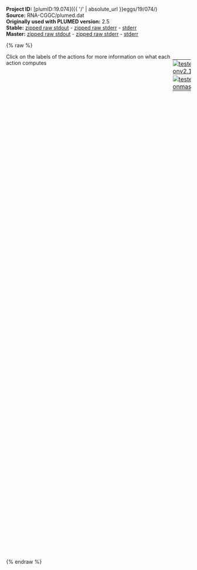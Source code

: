 **Project ID:** [plumID:19.074]({{ '/' | absolute_url }}eggs/19/074/)  
**Source:** RNA-CGGC/plumed.dat  
**Originally used with PLUMED version:** 2.5  
**Stable:** [zipped raw stdout](plumed.dat.plumed.stdout.txt.zip) - [zipped raw stderr](plumed.dat.plumed.stderr.txt.zip) - [stderr](plumed.dat.plumed.stderr)  
**Master:** [zipped raw stdout](plumed.dat.plumed_master.stdout.txt.zip) - [zipped raw stderr](plumed.dat.plumed_master.stderr.txt.zip) - [stderr](plumed.dat.plumed_master.stderr)  

{% raw %}
<div style="width: 100%; float:left">
<div style="width: 90%; float:left" id="value_details_data/RNA-CGGC/plumed.dat"> Click on the labels of the actions for more information on what each action computes </div>
<div style="width: 10%; float:left"><table><tr><td style="padding:1px"><a href="plumed.dat.plumed.stderr"><img src="https://img.shields.io/badge/v2.10-passing-green.svg" alt="tested onv2.10" /></a></td></tr><tr><td style="padding:1px"><a href="plumed.dat.plumed_master.stderr"><img src="https://img.shields.io/badge/master-passing-green.svg" alt="tested onmaster" /></a></td></tr></table></div></div>
<pre style="width=97%;">
<span class="plumedtooltip" style="color:blue"># vim:ft=plumed<span class="right">Enables syntax highlighting for PLUMED files in vim. See <a href="https://www.plumed.org/doc-master/user-doc/html/_vim_syntax.html">here for more details. </a><i></i></span></span>
<span style="color:blue" class="comment"># plumed 2 syntax here, automatically translated from the original input file</span>
<br/><span class="plumedtooltip" style="color:green">WHOLEMOLECULES<span class="right">This action is used to rebuild molecules that can become split by the periodic boundary conditions. <a href="https://www.plumed.org/doc-master/user-doc/html/_w_h_o_l_e_m_o_l_e_c_u_l_e_s.html" style="color:green">More details</a><i></i></span></span> <span class="plumedtooltip">ENTITY0<span class="right">the atoms that make up a molecule that you wish to align<i></i></span></span>=1-252
<span style="display:none;" id="data/RNA-CGGC/plumed.dat">The WHOLEMOLECULES action with label <b></b> calculates something</span><b name="data/RNA-CGGC/plumed.datd" onclick='showPath("data/RNA-CGGC/plumed.dat","data/RNA-CGGC/plumed.datd","data/RNA-CGGC/plumed.datd","black")'>d</b><span style="display:none;" id="data/RNA-CGGC/plumed.datd">The DISTANCE action with label <b>d</b> calculates the following quantities:<table  align="center" frame="void" width="95%" cellpadding="5%"><tr><td width="5%"><b> Quantity </b>  </td><td width="5%"><b> Type </b>  </td><td><b> Description </b> </td></tr><tr><td width="5%">d</td><td width="5%"><font color="black">scalar</font></td><td>the DISTANCE between this pair of atoms</td></tr></table></span>: <span class="plumedtooltip" style="color:green">DISTANCE<span class="right">Calculate the distance between a pair of atoms. <a href="https://www.plumed.org/doc-master/user-doc/html/_d_i_s_t_a_n_c_e.html" style="color:green">More details</a><i></i></span></span> <span class="plumedtooltip">ATOMS<span class="right">the pair of atom that we are calculating the distance between<i></i></span></span>=126,127
<span id="data/RNA-CGGC/plumed.datdefco_short"><b name="data/RNA-CGGC/plumed.datco" onclick='showPath("data/RNA-CGGC/plumed.dat","data/RNA-CGGC/plumed.datco","data/RNA-CGGC/plumed.datco","black")'>co</b><span style="display:none;" id="data/RNA-CGGC/plumed.datco">The COORDINATION action with label <b>co</b> calculates the following quantities:<table  align="center" frame="void" width="95%" cellpadding="5%"><tr><td width="5%"><b> Quantity </b>  </td><td width="5%"><b> Type </b>  </td><td><b> Description </b> </td></tr><tr><td width="5%">co</td><td width="5%"><font color="black">scalar</font></td><td>the value of the coordination</td></tr></table></span>: <span class="plumedtooltip" style="color:green">COORDINATION<span class="right">Calculate coordination numbers. This action has <a class="toggler" href='javascript:;' onclick='toggleDisplay("data/RNA-CGGC/plumed.datdefco");'>hidden defaults</a>. <a href="https://www.plumed.org/doc-master/user-doc/html/_c_o_o_r_d_i_n_a_t_i_o_n.html">More details</a><i></i></span></span> <span class="plumedtooltip">GROUPA<span class="right">First list of atoms<i></i></span></span>=246,243 <span class="plumedtooltip">GROUPB<span class="right">Second list of atoms (if empty, N*(N-1)/2 pairs in GROUPA are counted)<i></i></span></span>=13,10 <span class="plumedtooltip">D_0<span class="right"> The d_0 parameter of the switching function<i></i></span></span>=0.30 <span class="plumedtooltip">R_0<span class="right">The r_0 parameter of the switching function<i></i></span></span>=0.10 <span class="plumedtooltip">PAIR<span class="right"> Pair only 1st element of the 1st group with 1st element in the second, etc<i></i></span></span>
</span><span id="data/RNA-CGGC/plumed.datdefco_long" style="display:none;"><b name="data/RNA-CGGC/plumed.datco" onclick='showPath("data/RNA-CGGC/plumed.dat","data/RNA-CGGC/plumed.datco","data/RNA-CGGC/plumed.datco","black")'>co</b>: <span class="plumedtooltip" style="color:green">COORDINATION<span class="right">Calculate coordination numbers. This action uses the <a class="toggler" href='javascript:;' onclick='toggleDisplay("data/RNA-CGGC/plumed.datdefco");'>defaults shown here</a>. <a href="https://www.plumed.org/doc-master/user-doc/html/_c_o_o_r_d_i_n_a_t_i_o_n.html">More details</a><i></i></span></span> <span class="plumedtooltip">GROUPA<span class="right">First list of atoms<i></i></span></span>=246,243 <span class="plumedtooltip">GROUPB<span class="right">Second list of atoms (if empty, N*(N-1)/2 pairs in GROUPA are counted)<i></i></span></span>=13,10 <span class="plumedtooltip">D_0<span class="right"> The d_0 parameter of the switching function<i></i></span></span>=0.30 <span class="plumedtooltip">R_0<span class="right">The r_0 parameter of the switching function<i></i></span></span>=0.10 <span class="plumedtooltip">PAIR<span class="right"> Pair only 1st element of the 1st group with 1st element in the second, etc<i></i></span></span>  <span class="plumedtooltip">NN<span class="right"> The n parameter of the switching function <i></i></span></span>=6 <span class="plumedtooltip">MM<span class="right"> The m parameter of the switching function; 0 implies 2*NN<i></i></span></span>=0
</span><span class="plumedtooltip" style="color:green">COORDINATION<span class="right">Calculate coordination numbers. <a href="https://www.plumed.org/doc-master/user-doc/html/_c_o_o_r_d_i_n_a_t_i_o_n.html" style="color:green">More details</a><i></i></span></span> <span class="plumedtooltip">GROUPA<span class="right">First list of atoms<i></i></span></span>=32 <span class="plumedtooltip">GROUPB<span class="right">Second list of atoms (if empty, N*(N-1)/2 pairs in GROUPA are counted)<i></i></span></span>=223 <span class="plumedtooltip">D_0<span class="right"> The d_0 parameter of the switching function<i></i></span></span>=0.55 <span class="plumedtooltip">R_0<span class="right">The r_0 parameter of the switching function<i></i></span></span>=0.00001 <span class="plumedtooltip">PAIR<span class="right"> Pair only 1st element of the 1st group with 1st element in the second, etc<i></i></span></span>
<span class="plumedtooltip" style="color:green">COORDINATION<span class="right">Calculate coordination numbers. <a href="https://www.plumed.org/doc-master/user-doc/html/_c_o_o_r_d_i_n_a_t_i_o_n.html" style="color:green">More details</a><i></i></span></span> <span class="plumedtooltip">GROUPA<span class="right">First list of atoms<i></i></span></span>=54 <span class="plumedtooltip">GROUPB<span class="right">Second list of atoms (if empty, N*(N-1)/2 pairs in GROUPA are counted)<i></i></span></span>=201 <span class="plumedtooltip">D_0<span class="right"> The d_0 parameter of the switching function<i></i></span></span>=0.55 <span class="plumedtooltip">R_0<span class="right">The r_0 parameter of the switching function<i></i></span></span>=0.00001 <span class="plumedtooltip">PAIR<span class="right"> Pair only 1st element of the 1st group with 1st element in the second, etc<i></i></span></span>
<span class="plumedtooltip" style="color:green">COORDINATION<span class="right">Calculate coordination numbers. <a href="https://www.plumed.org/doc-master/user-doc/html/_c_o_o_r_d_i_n_a_t_i_o_n.html" style="color:green">More details</a><i></i></span></span> <span class="plumedtooltip">GROUPA<span class="right">First list of atoms<i></i></span></span>=75 <span class="plumedtooltip">GROUPB<span class="right">Second list of atoms (if empty, N*(N-1)/2 pairs in GROUPA are counted)<i></i></span></span>=180 <span class="plumedtooltip">D_0<span class="right"> The d_0 parameter of the switching function<i></i></span></span>=0.55 <span class="plumedtooltip">R_0<span class="right">The r_0 parameter of the switching function<i></i></span></span>=0.00001 <span class="plumedtooltip">PAIR<span class="right"> Pair only 1st element of the 1st group with 1st element in the second, etc<i></i></span></span>
<span class="plumedtooltip" style="color:green">COORDINATION<span class="right">Calculate coordination numbers. <a href="https://www.plumed.org/doc-master/user-doc/html/_c_o_o_r_d_i_n_a_t_i_o_n.html" style="color:green">More details</a><i></i></span></span> <span class="plumedtooltip">GROUPA<span class="right">First list of atoms<i></i></span></span>=97 <span class="plumedtooltip">GROUPB<span class="right">Second list of atoms (if empty, N*(N-1)/2 pairs in GROUPA are counted)<i></i></span></span>=158 <span class="plumedtooltip">D_0<span class="right"> The d_0 parameter of the switching function<i></i></span></span>=0.55 <span class="plumedtooltip">R_0<span class="right">The r_0 parameter of the switching function<i></i></span></span>=0.00001 <span class="plumedtooltip">PAIR<span class="right"> Pair only 1st element of the 1st group with 1st element in the second, etc<i></i></span></span>
<span class="plumedtooltip" style="color:green">COORDINATION<span class="right">Calculate coordination numbers. <a href="https://www.plumed.org/doc-master/user-doc/html/_c_o_o_r_d_i_n_a_t_i_o_n.html" style="color:green">More details</a><i></i></span></span> <span class="plumedtooltip">GROUPA<span class="right">First list of atoms<i></i></span></span>=118 <span class="plumedtooltip">GROUPB<span class="right">Second list of atoms (if empty, N*(N-1)/2 pairs in GROUPA are counted)<i></i></span></span>=137 <span class="plumedtooltip">D_0<span class="right"> The d_0 parameter of the switching function<i></i></span></span>=0.55 <span class="plumedtooltip">R_0<span class="right">The r_0 parameter of the switching function<i></i></span></span>=0.00001 <span class="plumedtooltip">PAIR<span class="right"> Pair only 1st element of the 1st group with 1st element in the second, etc<i></i></span></span>
<span class="plumedtooltip" style="color:green">COORDINATION<span class="right">Calculate coordination numbers. <a href="https://www.plumed.org/doc-master/user-doc/html/_c_o_o_r_d_i_n_a_t_i_o_n.html" style="color:green">More details</a><i></i></span></span> <span class="plumedtooltip">GROUPA<span class="right">First list of atoms<i></i></span></span>=11 <span class="plumedtooltip">GROUPB<span class="right">Second list of atoms (if empty, N*(N-1)/2 pairs in GROUPA are counted)<i></i></span></span>=32 <span class="plumedtooltip">D_0<span class="right"> The d_0 parameter of the switching function<i></i></span></span>=0.90 <span class="plumedtooltip">R_0<span class="right">The r_0 parameter of the switching function<i></i></span></span>=0.00001 <span class="plumedtooltip">PAIR<span class="right"> Pair only 1st element of the 1st group with 1st element in the second, etc<i></i></span></span>
<span class="plumedtooltip" style="color:green">COORDINATION<span class="right">Calculate coordination numbers. <a href="https://www.plumed.org/doc-master/user-doc/html/_c_o_o_r_d_i_n_a_t_i_o_n.html" style="color:green">More details</a><i></i></span></span> <span class="plumedtooltip">GROUPA<span class="right">First list of atoms<i></i></span></span>=32 <span class="plumedtooltip">GROUPB<span class="right">Second list of atoms (if empty, N*(N-1)/2 pairs in GROUPA are counted)<i></i></span></span>=54 <span class="plumedtooltip">D_0<span class="right"> The d_0 parameter of the switching function<i></i></span></span>=0.80 <span class="plumedtooltip">R_0<span class="right">The r_0 parameter of the switching function<i></i></span></span>=0.00001 <span class="plumedtooltip">PAIR<span class="right"> Pair only 1st element of the 1st group with 1st element in the second, etc<i></i></span></span>
<span class="plumedtooltip" style="color:green">COORDINATION<span class="right">Calculate coordination numbers. <a href="https://www.plumed.org/doc-master/user-doc/html/_c_o_o_r_d_i_n_a_t_i_o_n.html" style="color:green">More details</a><i></i></span></span> <span class="plumedtooltip">GROUPA<span class="right">First list of atoms<i></i></span></span>=54 <span class="plumedtooltip">GROUPB<span class="right">Second list of atoms (if empty, N*(N-1)/2 pairs in GROUPA are counted)<i></i></span></span>=75 <span class="plumedtooltip">D_0<span class="right"> The d_0 parameter of the switching function<i></i></span></span>=0.90 <span class="plumedtooltip">R_0<span class="right">The r_0 parameter of the switching function<i></i></span></span>=0.00001 <span class="plumedtooltip">PAIR<span class="right"> Pair only 1st element of the 1st group with 1st element in the second, etc<i></i></span></span>
<span class="plumedtooltip" style="color:green">COORDINATION<span class="right">Calculate coordination numbers. <a href="https://www.plumed.org/doc-master/user-doc/html/_c_o_o_r_d_i_n_a_t_i_o_n.html" style="color:green">More details</a><i></i></span></span> <span class="plumedtooltip">GROUPA<span class="right">First list of atoms<i></i></span></span>=75 <span class="plumedtooltip">GROUPB<span class="right">Second list of atoms (if empty, N*(N-1)/2 pairs in GROUPA are counted)<i></i></span></span>=97 <span class="plumedtooltip">D_0<span class="right"> The d_0 parameter of the switching function<i></i></span></span>=0.80 <span class="plumedtooltip">R_0<span class="right">The r_0 parameter of the switching function<i></i></span></span>=0.00001 <span class="plumedtooltip">PAIR<span class="right"> Pair only 1st element of the 1st group with 1st element in the second, etc<i></i></span></span>
<span class="plumedtooltip" style="color:green">COORDINATION<span class="right">Calculate coordination numbers. <a href="https://www.plumed.org/doc-master/user-doc/html/_c_o_o_r_d_i_n_a_t_i_o_n.html" style="color:green">More details</a><i></i></span></span> <span class="plumedtooltip">GROUPA<span class="right">First list of atoms<i></i></span></span>=97 <span class="plumedtooltip">GROUPB<span class="right">Second list of atoms (if empty, N*(N-1)/2 pairs in GROUPA are counted)<i></i></span></span>=118 <span class="plumedtooltip">D_0<span class="right"> The d_0 parameter of the switching function<i></i></span></span>=0.90 <span class="plumedtooltip">R_0<span class="right">The r_0 parameter of the switching function<i></i></span></span>=0.00001 <span class="plumedtooltip">PAIR<span class="right"> Pair only 1st element of the 1st group with 1st element in the second, etc<i></i></span></span>
<span class="plumedtooltip" style="color:green">COORDINATION<span class="right">Calculate coordination numbers. <a href="https://www.plumed.org/doc-master/user-doc/html/_c_o_o_r_d_i_n_a_t_i_o_n.html" style="color:green">More details</a><i></i></span></span> <span class="plumedtooltip">GROUPA<span class="right">First list of atoms<i></i></span></span>=244 <span class="plumedtooltip">GROUPB<span class="right">Second list of atoms (if empty, N*(N-1)/2 pairs in GROUPA are counted)<i></i></span></span>=223 <span class="plumedtooltip">D_0<span class="right"> The d_0 parameter of the switching function<i></i></span></span>=0.90 <span class="plumedtooltip">R_0<span class="right">The r_0 parameter of the switching function<i></i></span></span>=0.00001 <span class="plumedtooltip">PAIR<span class="right"> Pair only 1st element of the 1st group with 1st element in the second, etc<i></i></span></span>
<span class="plumedtooltip" style="color:green">COORDINATION<span class="right">Calculate coordination numbers. <a href="https://www.plumed.org/doc-master/user-doc/html/_c_o_o_r_d_i_n_a_t_i_o_n.html" style="color:green">More details</a><i></i></span></span> <span class="plumedtooltip">GROUPA<span class="right">First list of atoms<i></i></span></span>=223 <span class="plumedtooltip">GROUPB<span class="right">Second list of atoms (if empty, N*(N-1)/2 pairs in GROUPA are counted)<i></i></span></span>=201 <span class="plumedtooltip">D_0<span class="right"> The d_0 parameter of the switching function<i></i></span></span>=0.80 <span class="plumedtooltip">R_0<span class="right">The r_0 parameter of the switching function<i></i></span></span>=0.00001 <span class="plumedtooltip">PAIR<span class="right"> Pair only 1st element of the 1st group with 1st element in the second, etc<i></i></span></span>
<span class="plumedtooltip" style="color:green">COORDINATION<span class="right">Calculate coordination numbers. <a href="https://www.plumed.org/doc-master/user-doc/html/_c_o_o_r_d_i_n_a_t_i_o_n.html" style="color:green">More details</a><i></i></span></span> <span class="plumedtooltip">GROUPA<span class="right">First list of atoms<i></i></span></span>=201 <span class="plumedtooltip">GROUPB<span class="right">Second list of atoms (if empty, N*(N-1)/2 pairs in GROUPA are counted)<i></i></span></span>=180 <span class="plumedtooltip">D_0<span class="right"> The d_0 parameter of the switching function<i></i></span></span>=0.90 <span class="plumedtooltip">R_0<span class="right">The r_0 parameter of the switching function<i></i></span></span>=0.00001 <span class="plumedtooltip">PAIR<span class="right"> Pair only 1st element of the 1st group with 1st element in the second, etc<i></i></span></span>
<span class="plumedtooltip" style="color:green">COORDINATION<span class="right">Calculate coordination numbers. <a href="https://www.plumed.org/doc-master/user-doc/html/_c_o_o_r_d_i_n_a_t_i_o_n.html" style="color:green">More details</a><i></i></span></span> <span class="plumedtooltip">GROUPA<span class="right">First list of atoms<i></i></span></span>=180 <span class="plumedtooltip">GROUPB<span class="right">Second list of atoms (if empty, N*(N-1)/2 pairs in GROUPA are counted)<i></i></span></span>=158 <span class="plumedtooltip">D_0<span class="right"> The d_0 parameter of the switching function<i></i></span></span>=0.80 <span class="plumedtooltip">R_0<span class="right">The r_0 parameter of the switching function<i></i></span></span>=0.00001 <span class="plumedtooltip">PAIR<span class="right"> Pair only 1st element of the 1st group with 1st element in the second, etc<i></i></span></span>
<span class="plumedtooltip" style="color:green">COORDINATION<span class="right">Calculate coordination numbers. <a href="https://www.plumed.org/doc-master/user-doc/html/_c_o_o_r_d_i_n_a_t_i_o_n.html" style="color:green">More details</a><i></i></span></span> <span class="plumedtooltip">GROUPA<span class="right">First list of atoms<i></i></span></span>=158 <span class="plumedtooltip">GROUPB<span class="right">Second list of atoms (if empty, N*(N-1)/2 pairs in GROUPA are counted)<i></i></span></span>=137 <span class="plumedtooltip">D_0<span class="right"> The d_0 parameter of the switching function<i></i></span></span>=0.90 <span class="plumedtooltip">R_0<span class="right">The r_0 parameter of the switching function<i></i></span></span>=0.00001 <span class="plumedtooltip">PAIR<span class="right"> Pair only 1st element of the 1st group with 1st element in the second, etc<i></i></span></span>
<span class="plumedtooltip" style="color:green">LOWER_WALLS<span class="right">Defines a wall for the value of one or more collective variables, <a href="https://www.plumed.org/doc-master/user-doc/html/_l_o_w_e_r__w_a_l_l_s.html" style="color:green">More details</a><i></i></span></span> <span class="plumedtooltip">ARG<span class="right">the arguments on which the bias is acting<i></i></span></span>=<b name="data/RNA-CGGC/plumed.datco">co</b> <span class="plumedtooltip">AT<span class="right">the positions of the wall<i></i></span></span>=2 <span class="plumedtooltip">KAPPA<span class="right">the force constant for the wall<i></i></span></span>=500 <span class="plumedtooltip">EXP<span class="right"> the powers for the walls<i></i></span></span>=2 <span class="plumedtooltip">EPS<span class="right"> the values for s_i in the expression for a wall<i></i></span></span>=1
<span class="plumedtooltip" style="color:green">RESTRAINT<span class="right">Adds harmonic and/or linear restraints on one or more variables. <a href="https://www.plumed.org/doc-master/user-doc/html/_r_e_s_t_r_a_i_n_t.html" style="color:green">More details</a><i></i></span></span> <span class="plumedtooltip">ARG<span class="right">the values the harmonic restraint acts upon<i></i></span></span>=<b name="data/RNA-CGGC/plumed.datd">d</b> <span class="plumedtooltip">KAPPA<span class="right"> specifies that the restraint is harmonic and what the values of the force constants on each of the variables are<i></i></span></span>=0 <span class="plumedtooltip">AT<span class="right">the position of the restraint<i></i></span></span>=1.67 <span class="plumedtooltip">SLOPE<span class="right"> specifies that the restraint is linear and what the values of the force constants on each of the variables are<i></i></span></span>=-2.91833

<span class="plumedtooltip" style="color:green">ENDPLUMED<span class="right">Terminate plumed input. <a href="https://www.plumed.org/doc-master/user-doc/html/_e_n_d_p_l_u_m_e_d.html" style="color:green">More details</a><i></i></span></span><span style="color:blue" class="comment">

# original input file with plumed 1.3 syntax follows

PTMETAD
PRINT W_STRIDE 500
ALIGN_ATOMS LIST &lt;align&gt;
align-&gt;
LOOP 1 252 1
align&lt;-

#1
DISTANCE LIST 126 127

#2
COORD LIST &lt;g1&gt; &lt;g2&gt; NN 6 MM 12 D_0 0.30 R_0 0.10 PAIR

g1-&gt;
246 243
g1&lt;-

g2-&gt;
13 10
g2&lt;-

#3
COORD LIST 32 223 NN 6 MM 12 D_0 0.55 R_0 0.00001 PAIR
COORD LIST 54 201 NN 6 MM 12 D_0 0.55 R_0 0.00001 PAIR
COORD LIST 75 180 NN 6 MM 12 D_0 0.55 R_0 0.00001 PAIR
COORD LIST 97 158 NN 6 MM 12 D_0 0.55 R_0 0.00001 PAIR
COORD LIST 118 137 NN 6 MM 12 D_0 0.55 R_0 0.00001 PAIR

#8 3prime
COORD LIST 11 32 NN 6 MM 12 D_0 0.90 R_0 0.00001 PAIR
COORD LIST 32 54 NN 6 MM 12 D_0 0.80 R_0 0.00001 PAIR
COORD LIST 54 75 NN 6 MM 12 D_0 0.90 R_0 0.00001 PAIR
COORD LIST 75 97 NN 6 MM 12 D_0 0.80 R_0 0.00001 PAIR
COORD LIST 97 118 NN 6 MM 12 D_0 0.90 R_0 0.00001 PAIR

#13 5prime
COORD LIST 244 223 NN 6 MM 12 D_0 0.90 R_0 0.00001 PAIR
COORD LIST 223 201 NN 6 MM 12 D_0 0.80 R_0 0.00001 PAIR
COORD LIST 201 180 NN 6 MM 12 D_0 0.90 R_0 0.00001 PAIR
COORD LIST 180 158 NN 6 MM 12 D_0 0.80 R_0 0.00001 PAIR
COORD LIST 158 137 NN 6 MM 12 D_0 0.90 R_0 0.00001 PAIR

LWALL LIMIT 2 KAPPA 500.0 EXP 2.0 EPS 1.0 OFF 0.0 CV 2
UMBRELLA CV 1 KAPPA 0 AT 1.67 SLOPE -2.91833
</span></pre>
{% endraw %}
